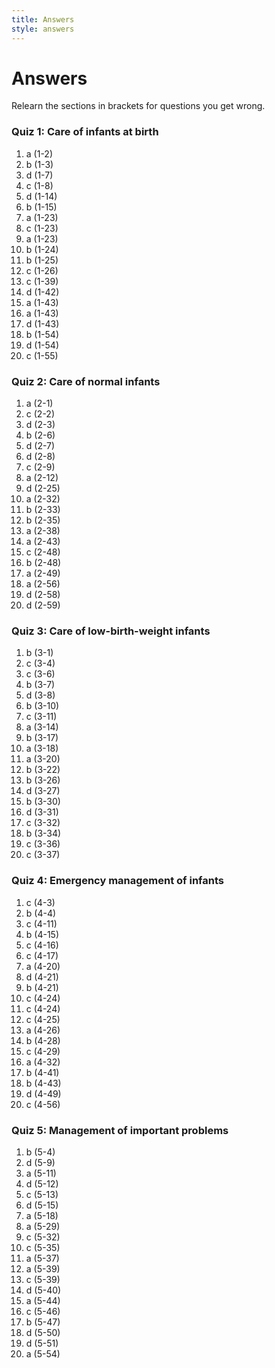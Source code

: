 ```yaml
---
title: Answers
style: answers
---
```


# Answers

Relearn the sections in brackets for questions you get wrong.

### Quiz 1: Care of infants at birth

1.	a	(1-2)
2.	b	(1-3)
3.	d	(1-7)
4.	c	(1-8)
5.	d	(1-14)
6.	b	(1-15)
7.	a	(1-23)
8.	c	(1-23)
9.	a	(1-23)
10.	b	(1-24)
11.	b	(1-25)
12.	c	(1-26)
13.	c	(1-39)
14.	d	(1-42)
15.	a	(1-43)
16.	a	(1-43)
17.	d	(1-43)
18.	b	(1-54)
19.	d	(1-54)
20.	c	(1-55)

### Quiz 2: Care of normal infants

1.	a	(2-1)
2.	c	(2-2)
3.	d	(2-3)
4.	b	(2-6)
5.	d	(2-7)
6.	d	(2-8)
7.	c	(2-9)
8.	a	(2-12)
9.	d	(2-25)
10.	a	(2-32)
11.	b	(2-33)
12.	b	(2-35)
13.	a	(2-38)
14.	a	(2-43)
15.	c	(2-48)
16.	b	(2-48)
17.	a	(2-49)
18.	a	(2-56)
19.	d	(2-58)
20.	d	(2-59)

### Quiz 3: Care of low-birth-weight infants

1.	b	(3-1)
2.	c	(3-4)
3.	c	(3-6)
4.	b	(3-7)
5.	d	(3-8)
6.	b	(3-10)
7.	c	(3-11)
8.	a	(3-14)
9.	b	(3-17)
10.	a	(3-18)
11.	a	(3-20)
12.	b	(3-22)
13.	b	(3-26)
14.	d	(3-27)
15.	b	(3-30)
16.	d	(3-31)
17.	c	(3-32)
18.	b	(3-34)
19.	c	(3-36)
20.	c	(3-37)

### Quiz 4: Emergency management of infants

1.	c	(4-3)
2.	b	(4-4)
3.	c	(4-11)
4.	b	(4-15)
5.	c	(4-16)
6.	c	(4-17)
7.	a	(4-20)
8.	d	(4-21)
9.	b	(4-21)
10.	c	(4-24)
11.	c	(4-24)
12.	c	(4-25)
13.	a	(4-26)
14.	b	(4-28)
15.	c	(4-29)
16.	a	(4-32)
17.	b	(4-41)
18.	b	(4-43)
19.	d	(4-49)
20. c   (4-56)

### Quiz 5: Management of important problems

1.	b	(5-4)
2.	d	(5-9)
3.	a	(5-11)
4.	d	(5-12)
5.	c	(5-13)
6.	d	(5-15)
7.	a	(5-18)
8.	a	(5-29)
9.	c	(5-32)
10.	c	(5-35)
11.	a	(5-37)
12.	a	(5-39)
13.	c	(5-39)
14.	d	(5-40)
15.	a	(5-44)
16.	c	(5-46)
17.	b	(5-47)
18.	d	(5-50)
19.	d	(5-51)
20.	a	(5-54)